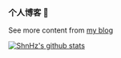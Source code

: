 ### 个人博客 🥳

See more content from [my blog](https://www.sanghangning.cn)

[![ShnHz's github stats](https://github-readme-stats.vercel.app/api?username=ShnHz&show_icons=true&include_all_commits=true)](https://github.com/ShnHz)

<!-- #
### - 新增blog

### 支持 node 12版本，再高不支持

启动本地express服务器,开启本地修改blog.json文件接口
```
node express/index.js
```

页面 [http://localhost:8080/blog/BLOG.html](http://localhost:8080/blog/BLOG.html)
#

## Project setup
```
npm install
```

### Compiles and hot-reloads for development
```
npm run serve
```

### Compiles and minifies for production
```
npm run build
``` -->